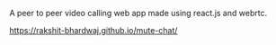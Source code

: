A peer to peer video calling web app made using react.js and webrtc.

https://rakshit-bhardwaj.github.io/mute-chat/
